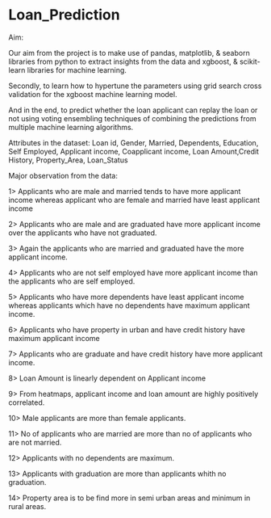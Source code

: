 # Loan_Prediction
Aim:

Our aim from the project is to make use of pandas, matplotlib, & seaborn libraries from python to extract insights from the data and xgboost, & scikit-learn libraries for machine learning.

Secondly, to learn how to hypertune the parameters using grid search cross validation for the xgboost machine learning model.

And in the end, to predict whether the loan applicant can replay the loan or not using voting ensembling techniques of combining the predictions from multiple machine learning algorithms.

Attributes in the dataset:
Loan id, Gender, Married, Dependents, Education, Self Employed, Applicant income, Coapplicant income, Loan Amount,Credit History, Property_Area, Loan_Status

Major observation from the data:

1> Applicants who are male and married tends to have more applicant income whereas applicant who are female and married have least applicant income

2> Applicants who are male and are graduated have more applicant income over the applicants who have not graduated.

3> Again the applicants who are married and graduated have the more applicant income.

4> Applicants who are not self employed have more applicant income than the applicants who are self employed.

5> Applicants who have more dependents have least applicant income whereas applicants which have no dependents have maximum applicant income.

6> Applicants who have property in urban and have credit history have maximum applicant income

7> Applicants who are graduate and have credit history have more applicant income.

8> Loan Amount is linearly dependent on Applicant income

9> From heatmaps, applicant income and loan amount are highly positively correlated.

10> Male applicants are more than female applicants.

11> No of applicants who are married are more than no of applicants who are not married.

12> Applicants with no dependents are maximum.

13> Applicants with graduation are more than applicants whith no graduation.

14> Property area is to be find more in semi urban areas and minimum in rural areas.
